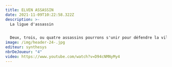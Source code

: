 ```yaml
---
title: ELVEN ASSASSIN
date: 2021-11-09T10:22:58.322Z
description: >-
  La ligue d'assassin


  Deux, trois, ou quatre assassins pourrons s'unir pour défendre la ville. Utilisez intelligemment les quatre postes d'archer pour survivre aussi longtemps que possible. Vous pourrez choisir un des servers publics, qui demande votre aide ou décidez de défendre le château seulement avec vos frères sur un server privé.
image: /img/header-24-.jpg
editeur: synthesys
nbrDeJoueur: "4"
video: https://www.youtube.com/watch?v=D94cNMNyMy4
---
```


